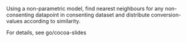 Using a non-parametric model, find nearest neighbours for any non-consenting
datapoint in consenting dataset and distribute conversion-values according to
similarity.

For details, see go/cocoa-slides
